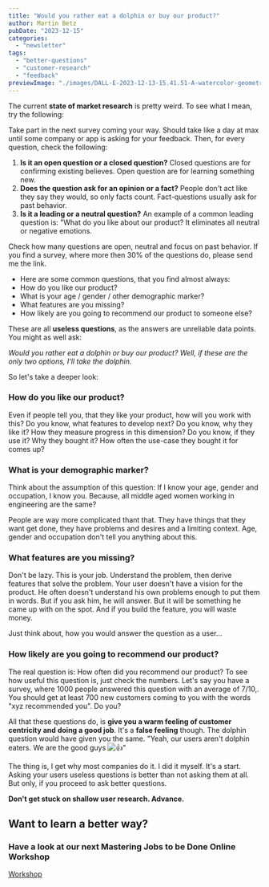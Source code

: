 ```yaml
---
title: "Would you rather eat a dolphin or buy our product?"
author: Martin Betz
pubDate: "2023-12-15"
categories:
  - "newsletter"
tags:
  - "better-questions"
  - "customer-research"
  - "feedback"
previewImage: "./images/DALL·E-2023-12-13-15.41.51-A-watercolor-geometric-style-illustration-depicting-a-small-dolphin-figurine-on-a-plate-in-a-restaurant-setting.-The-dolphin-should-be-portrayed-as-a-.png"
---
```


The current **state of market research** is pretty weird. To see what I mean, try the following:

Take part in the next survey coming your way. Should take like a day at max until some company or app is asking for your feedback. Then, for every question, check the following:

1. **Is it an open question or a closed question?** Closed questions are for confirming existing believes. Open question are for learning something new.
2. **Does the question ask for an opinion or a fact?** People don't act like they say they would, so only facts count. Fact-questions usually ask for past behavior.
3. **Is it a leading or a neutral question?** An example of a common leading question is: "What do you like about our product? It eliminates all neutral or negative emotions.

Check how many questions are open, neutral and focus on past behavior. If you find a survey, where more then 30% of the questions do, please send me the link.

- Here are some common questions, that you find almost always:
- How do you like our product?
- What is your age / gender / other demographic marker?
- What features are you missing?
- How likely are you going to recommend our product to someone else?

These are all **useless questions**, as the answers are unreliable data points. You might as well ask:

_Would you rather eat a dolphin or buy our product? Well, if these are the only two options, I'll take the dolphin._

So let's take a deeper look:

### How do you like our product?

Even if people tell you, that they like your product, how will you work with this? Do you know, what features to develop next? Do you know, why they like it? How they measure progress in this dimension? Do you know, if they use it? Why they bought it? How often the use-case they bought it for comes up?

### What is your demographic marker?

Think about the assumption of this question: If I know your age, gender and occupation, I know you. Because, all middle aged women working in engineering are the same?

People are way more complicated thant that. They have things that they want get done, they have problems and desires and a limiting context. Age, gender and occupation don't tell you anything about this.

### What features are you missing?

Don't be lazy. This is your job. Understand the problem, then derive features that solve the problem. Your user doesn't have a vision for the product. He often doesn't understand his own problems enough to put them in words. But if you ask him, he will answer. But it will be something he came up with on the spot. And if you build the feature, you will waste money.

Just think about, how you would answer the question as a user...

### How likely are you going to recommend our product?

The real question is: How often did you recommend our product? To see how useful this question is, just check the numbers. Let's say you have a survey, where 1000 people answered this question with an average of 7/10,. You should get at least 700 new customers coming to you with the words "xyz recommended you". Do you?

All that these questions do, is **give you a warm feeling of customer centricity and doing a good job**. It's a **false feeling** though. The dolphin question would have given you the same. "Yeah, our users aren't dolphin eaters. We are the good guys ![👍](https://s.w.org/images/core/emoji/14.0.0/svg/1f44d.svg)"

The thing is, I get why most companies do it. I did it myself. It's a start. Asking your users useless questions is better than not asking them at all. But only, if you proceed to ask better questions.

**Don't get stuck on shallow user research. Advance.**

## Want to learn a better way?

### Have a look at our next Mastering Jobs to be Done Online Workshop

[Workshop](/services/mastering-jobs-to-be-done-online-workshop/)
